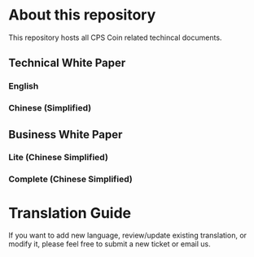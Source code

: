 # About this repository 

This repository hosts all CPS Coin related techincal documents. 

## Technical White Paper

### English

### Chinese (Simplified)

## Business White Paper

### Lite (Chinese Simplified)

### Complete (Chinese Simplified)

# Translation Guide
If you want to add new language, review/update existing translation, or modify it, please feel free to submit a new ticket or email us.



